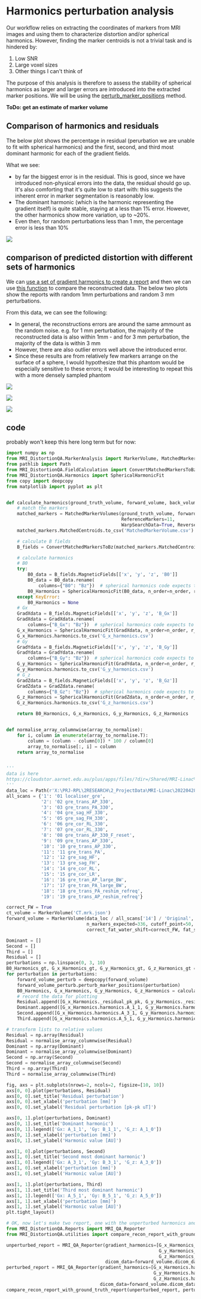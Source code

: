 # Harmonics perturbation analysis

Our workflow relies on extracting the coordinates of markers from MRI images and using them to characterize distortion and/or spherical harmonics. However, finding the marker centroids is not a trivial task and is hindered by:

1. Low SNR
2. Large voxel sizes
3. Other things I can't think of

The purpose of this analysis is therefore to assess the stability of spherical harmonics as larger and larger errors are introduced into the extracted marker positions. We will be using the [perturb_marker_positions](https://acrf-image-x-institute.github.io/MRI_DistortionQA/code_docs.html#MRI_DistortionQA.MarkerAnalysis.MarkerVolume.perturb_marker_positions) method.

**ToDo: get an estimate of marker volume**

## Comparison of harmonics and residuals

The below plot shows the percentage in residual (perurbation we are unable to fit with spherical harmonics) and the first, second, and third most dominant harmonic for each of the gradient fields.

What we see:

- by far the biggest error is in the residual. This is good, since we have introduced non-physical errors into the data, the residual should go up. It's also comforting that it's quite low to start with: this suggests the inherent error in marker segmentation is reasonably low.
- The dominant harmonic (which is the harmonic representing the gradient itself) is quite stable, staying at a less than 1% error. However, the other harmonics show more variation, up to ~20%.
- Even then, for random perturbations less than 1 mm, the percentage error is less than 10%

![](__resources/PerturbationAnalysis.png)

## comparison of predicted distortion with different sets of harmonics

We can [use a set of gradient harmonics to create a report](https://acrf-image-x-institute.github.io/MRI_DistortionQA/reporting.html) and then we can use [this function](https://acrf-image-x-institute.github.io/MRI_DistortionQA/code_docs.html#MRI_DistortionQA.utilities.compare_recon_report_with_ground_truth_report) to compare the reconstructed data. The below two plots show the reports with random 1mm perturbations and random 3 mm perturbations.

From this data, we can see the following:

- In general, the reconstructions errors are around the same ammount as the random noise. e.g. for 1 mm perturbation, the majority of the reconstructed data is also within 1mm - and for 3 mm perturbation, the majority of the data is within 3 mm
- However, there are also outlier errors well above the introduced error. 
- Since these results are from relatively few markers arrange on the surface of a sphere, I would hypothesize that this phantom would be especially sensitive to these errors; it would be interesting to repeat this with  a more densely sampled phantom

![](__resources/PerturbationComparison_0p5mm.png)

![](__resources/PerturbationComparison_1mm.png)



![](__resources/PerturbationComparison_3mm.png)

## code

probably won't keep this here long term but for now:

````python
import numpy as np
from MRI_DistortionQA.MarkerAnalysis import MarkerVolume, MatchedMarkerVolumes
from pathlib import Path
from MRI_DistortionQA.FieldCalculation import ConvertMatchedMarkersToBz
from MRI_DistortionQA.Harmonics import SphericalHarmonicFit
from copy import deepcopy
from matplotlib import pyplot as plt


def calculate_harmonics(ground_truth_volume, forward_volume, back_volume=None, n_order=8):
    # match the markers
    matched_markers = MatchedMarkerVolumes(ground_truth_volume, forward_volume, sorting_method='radial',
                                           ReferenceMarkers=11,
                                           WarpSearchData=True, ReverseGradientData=back_volume)
    matched_markers.MatchedCentroids.to_csv('MatchedMarkerVolume.csv')

    # calculate B fields
    B_fields = ConvertMatchedMarkersToBz(matched_markers.MatchedCentroids, forward_volume.dicom_data)

    # calculate harmonics
    # B0
    try:
        B0_data = B_fields.MagneticFields[['x', 'y', 'z', 'B0']]
        B0_data = B0_data.rename(
            columns={"B0": "Bz"})  # spherical harmonics code expects to receieve one field called Bz
        B0_Harmonics = SphericalHarmonicFit(B0_data, n_order=n_order, r_outer=150)
    except KeyError:
        B0_Harmonics = None
    # Gx
    GradXdata = B_fields.MagneticFields[['x', 'y', 'z', 'B_Gx']]
    GradXdata = GradXdata.rename(
        columns={"B_Gx": "Bz"})  # spherical harmonics code expects to receieve one field called Bz
    G_x_Harmonics = SphericalHarmonicFit(GradXdata, n_order=n_order, r_outer=150)
    G_x_Harmonics.harmonics.to_csv('G_x_harmonics.csv')
    # Gy
    GradYdata = B_fields.MagneticFields[['x', 'y', 'z', 'B_Gy']]
    GradYdata = GradYdata.rename(
        columns={"B_Gy": "Bz"})  # spherical harmonics code expects to receieve one field called Bz
    G_y_Harmonics = SphericalHarmonicFit(GradYdata, n_order=n_order, r_outer=150)
    G_y_Harmonics.harmonics.to_csv('G_y_harmonics.csv')
    # G_z
    GradZdata = B_fields.MagneticFields[['x', 'y', 'z', 'B_Gz']]
    GradZdata = GradZdata.rename(
        columns={"B_Gz": "Bz"})  # spherical harmonics code expects to receieve one field called Bz
    G_z_Harmonics = SphericalHarmonicFit(GradZdata, n_order=n_order, r_outer=150)
    G_z_Harmonics.harmonics.to_csv('G_z_harmonics.csv')

    return B0_Harmonics, G_x_Harmonics, G_y_Harmonics, G_z_Harmonics


def normalise_array_columnwise(array_to_normalise):
    for i, column in enumerate(array_to_normalise.T):
        column = (column - column[0]) * 100 / column[0]
        array_to_normalise[:, i] = column
    return array_to_normalise


'''
data is here
https://cloudstor.aarnet.edu.au/plus/apps/files/?dir=/Shared/MRI-Linac%20Experimental%20Data/Goam2%5EMr/20220428%20MR%20Linac%5ETest&fileid=6603039901
'''
data_loc = Path(r'X:\PRJ-RPL\2RESEARCH\2_ProjectData\MRI-Linac\20220428 MR Linac^Test')
all_scans = {'1': '01 localiser_gre',
             '2': '02 gre_trans_AP_330',
             '3': '03 gre_trans_PA_330',
             '4': '04 gre_sag_HF_330',
             '5': '05 gre_sag_FH_330',
             '6': '06 gre_cor_RL_330',
             '7': '07 gre_cor_RL_330',
             '8': '08 gre_trans_AP_330_F_reset',
             '9': '09 gre_trans_AP_330',
             '10': '10 gre_trans_AP_330',
             '11': '11 gre_trans_PA',
             '12': '12 gre_sag_HF',
             '13': '13 gre_sag_FH',
             '14': '14 gre_cor_RL',
             '15': '15 gre_cor_LR',
             '16': '16 gre_tran_AP_large_BW',
             '17': '17 gre_tran_PA_large_BW',
             '18': '18 gre_trans_PA_reshim_refreq',
             '19': '19 gre_trans_AP_reshim_refreq'}

correct_FW = True
ct_volume = MarkerVolume('CT.mrk.json')
forward_volume = MarkerVolume(data_loc / all_scans['14'] / 'Original', gaussian_image_filter_sd=1,
                              n_markers_expected=336, cutoff_point=50, verbose=False, r_max=165,
                              correct_fat_water_shift=correct_FW, fat_shift_direction=-1)

Dominant = []
Second = []
Third = []
Residual = []
perturbations = np.linspace(0, 3, 10)
B0_Harmonics_gt, G_x_Harmonics_gt, G_y_Harmonics_gt, G_z_Harmonics_gt = calculate_harmonics(ct_volume, forward_volume)
for perturbation in perturbations:
    forward_volume_perturb = deepcopy(forward_volume)
    forward_volume_perturb.perturb_marker_positions(perturbation)
    B0_Harmonics, G_x_Harmonics, G_y_Harmonics, G_z_Harmonics = calculate_harmonics(ct_volume, forward_volume_perturb)
    # record the data for plotting
    Residual.append([G_x_Harmonics._residual_pk_pk, G_y_Harmonics._residual_pk_pk, G_z_Harmonics._residual_pk_pk])
    Dominant.append([G_x_Harmonics.harmonics.A_1_1, G_y_Harmonics.harmonics.B_1_1, G_z_Harmonics.harmonics.A_1_0])
    Second.append([G_x_Harmonics.harmonics.A_3_1, G_y_Harmonics.harmonics.B_3_1, G_z_Harmonics.harmonics.A_3_0])
    Third.append([G_x_Harmonics.harmonics.A_5_1, G_y_Harmonics.harmonics.B_5_1, G_z_Harmonics.harmonics.A_5_0])

# transform lists to relative values
Residual = np.array(Residual)
Residual = normalise_array_columnwise(Residual)
Dominant = np.array(Dominant)
Dominant = normalise_array_columnwise(Dominant)
Second = np.array(Second)
Second = normalise_array_columnwise(Second)
Third = np.array(Third)
Third = normalise_array_columnwise(Third)

fig, axs = plt.subplots(nrows=2, ncols=2, figsize=[10, 10])
axs[0, 0].plot(perturbations, Residual)
axs[0, 0].set_title('Residual perturbation')
axs[0, 0].set_xlabel('perturbation [mm]')
axs[0, 0].set_ylabel('Residual perturbation [pk-pk uT]')

axs[0, 1].plot(perturbations, Dominant)
axs[0, 1].set_title('Dominant harmonic')
axs[0, 1].legend(['Gx: A_1_1', 'Gy: B_1_1', 'G_z: A_1_0'])
axs[0, 1].set_xlabel('perturbation [mm]')
axs[0, 1].set_ylabel('Harmonic value [AU]')

axs[1, 0].plot(perturbations, Second)
axs[1, 0].set_title('Second most dominant harmonic')
axs[1, 0].legend(['Gx: A_3_1', 'Gy: B_3_1', 'G_z: A_3_0'])
axs[1, 0].set_xlabel('perturbation [mm]')
axs[1, 0].set_ylabel('Harmonic value [AU]')

axs[1, 1].plot(perturbations, Third)
axs[1, 1].set_title('Third most dominant harmonic')
axs[1, 1].legend(['Gx: A_5_1', 'Gy: B_5_1', 'G_z: A_5_0'])
axs[1, 1].set_xlabel('perturbation [mm]')
axs[1, 1].set_ylabel('Harmonic value [AU]')
plt.tight_layout()

# OK, now let's make two report, one with the unperturbed harmonics and one with the perturbed harmonics and compare
from MRI_DistortionQA.Reports import MRI_QA_Reporter
from MRI_DistortionQA.utilities import compare_recon_report_with_ground_truth_report

unperturbed_report = MRI_QA_Reporter(gradient_harmonics=[G_x_Harmonics_gt.harmonics,
                                                         G_y_Harmonics_gt.harmonics,
                                                         G_z_Harmonics_gt.harmonics],
                                     dicom_data=forward_volume.dicom_data, r_outer=150)
perturbed_report = MRI_QA_Reporter(gradient_harmonics=[G_x_Harmonics.harmonics,
                                                       G_y_Harmonics.harmonics,
                                                       G_z_Harmonics.harmonics],
                                   dicom_data=forward_volume.dicom_data, r_outer=150)
compare_recon_report_with_ground_truth_report(unperturbed_report, perturbed_report)
````

